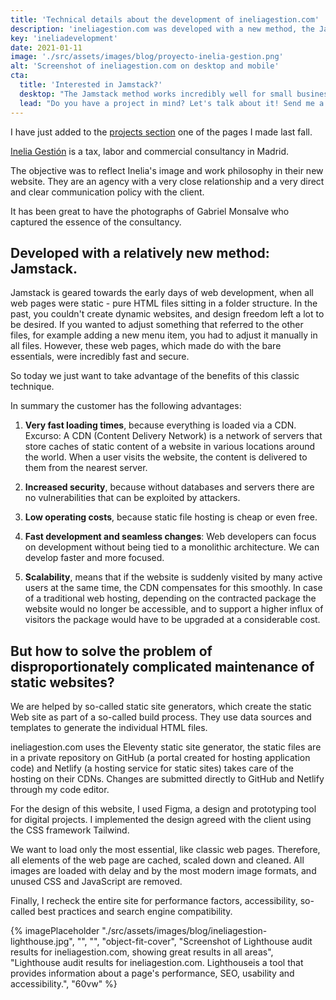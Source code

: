 ```yaml
---
title: 'Technical details about the development of ineliagestion.com'
description: 'ineliagestion.com was developed with a new method, the Jamstack. This technique is oriented to the early days of web development, when all web pages were static.'
key: 'ineliadevelopment'
date: 2021-01-11
image: './src/assets/images/blog/proyecto-inelia-gestion.png'
alt: 'Screenshot of ineliagestion.com on desktop and mobile'
cta:
  title: 'Interested in Jamstack?'
  desktop: "The Jamstack method works incredibly well for small business websites. I am really passionate about this development philosophy, so I'm happy to tell you all about it!"
  lead: "Do you have a project in mind? Let's talk about it! Send me a mail at [hola@lenesaile.com](mailto:hola@lenesaile.com)."
---
```


I have just added to the [projects section](/en/projects/) one of the pages I made last fall.

[Inelia Gestión](https://www.ineliagestion.com/) is a tax, labor and commercial consultancy in Madrid.

The objective was to reflect Inelia's image and work philosophy in their new website. They are an agency with a very close relationship and a very direct and clear communication policy with the client.

It has been great to have the photographs of Gabriel Monsalve who captured the essence of the consultancy.

## Developed with a relatively new method: Jamstack.

Jamstack is geared towards the early days of web development, when all web pages were static - pure HTML files sitting in a folder structure. In the past, you couldn't create dynamic websites, and design freedom left a lot to be desired. If you wanted to adjust something that referred to the other files, for example adding a new menu item, you had to adjust it manually in all files. However, these web pages, which made do with the bare essentials, were incredibly fast and secure.

So today we just want to take advantage of the benefits of this classic technique.

In summary the customer has the following advantages:

1. **Very fast loading times**, because everything is loaded via a CDN. Excurso: A CDN (Content Delivery Network) is a network of servers that store caches of static content of a website in various locations around the world. When a user visits the website, the content is delivered to them from the nearest server.

2. **Increased security**, because without databases and servers there are no vulnerabilities that can be exploited by attackers.

3. **Low operating costs**, because static file hosting is cheap or even free.

4. **Fast development and seamless changes**: Web developers can focus on development without being tied to a monolithic architecture. We can develop faster and more focused.

5. **Scalability**, means that if the website is suddenly visited by many active users at the same time, the CDN compensates for this smoothly. In case of a traditional web hosting, depending on the contracted package the website would no longer be accessible, and to support a higher influx of visitors the package would have to be upgraded at a considerable cost.

## But how to solve the problem of disproportionately complicated maintenance of static websites?

We are helped by so-called static site generators, which create the static Web site as part of a so-called build process. They use data sources and templates to generate the individual HTML files.

ineliagestion.com uses the Eleventy static site generator, the static files are in a private repository on GitHub (a portal created for hosting application code) and Netlify (a hosting service for static sites) takes care of the hosting on their CDNs. Changes are submitted directly to GitHub and Netlify through my code editor.

For the design of this website, I used Figma, a design and prototyping tool for digital projects. I implemented the design agreed with the client using the CSS framework Tailwind.

We want to load only the most essential, like classic web pages. Therefore, all elements of the web page are cached, scaled down and cleaned. All images are loaded with delay and by the most modern image formats, and unused CSS and JavaScript are removed.

Finally, I recheck the entire site for performance factors, accessibility, so-called best practices and search engine compatibility.

{% imagePlaceholder "./src/assets/images/blog/ineliagestion-lighthouse.jpg", "", "", "object-fit-cover", "Screenshot of Lighthouse audit results for ineliagestion.com, showing great results in all areas", "Lighthouse audit results for ineliagestion.com. Lighthouseis a tool that provides information about a page's performance, SEO, usability and accessibility.", "60vw" %}

